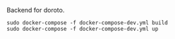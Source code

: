 Backend for doroto.

```
sudo docker-compose -f docker-compose-dev.yml build
sudo docker-compose -f docker-compose-dev.yml up
```
